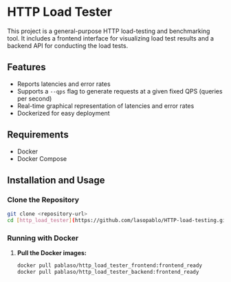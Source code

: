 # HTTP Load Tester

This project is a general-purpose HTTP load-testing and benchmarking tool. It includes a frontend interface for visualizing load test results and a backend API for conducting the load tests.

## Features

- Reports latencies and error rates
- Supports a `--qps` flag to generate requests at a given fixed QPS (queries per second)
- Real-time graphical representation of latencies and error rates
- Dockerized for easy deployment

## Requirements

- Docker
- Docker Compose

## Installation and Usage

### Clone the Repository

```sh
git clone <repository-url>
cd [http_load_tester](https://github.com/lasopablo/HTTP-load-testing.git)
```
### Running with Docker

1. **Pull the Docker images:**

   ```sh
   docker pull pablaso/http_load_tester_frontend:frontend_ready
   docker pull pablaso/http_load_tester_backend:frontend_ready
   ```
